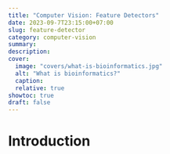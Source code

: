 ```yaml
---
title: "Computer Vision: Feature Detectors"
date: 2023-09-7T23:15:00+07:00
slug: feature-detector
category: computer-vision
summary:
description: 
cover:
  image: "covers/what-is-bioinformatics.jpg"
  alt: "What is bioinformatics?"
  caption: 
  relative: true
showtoc: true
draft: false
---
```


# Introduction